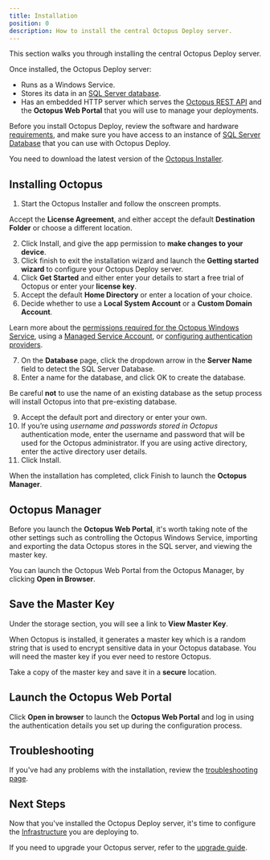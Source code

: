 ```yaml
---
title: Installation
position: 0
description: How to install the central Octopus Deploy server.
---
```

This section walks you through installing the central Octopus Deploy server.

Once installed, the Octopus Deploy server:

- Runs as a Windows Service.
- Stores its data in an [SQL Server database](/docs/installation/sql-server-database.md).
- Has an embedded HTTP server which serves the [Octopus REST API](/docs/api-and-integration/api/index.md) and the  **Octopus Web Portal** that you will use to manage your deployments.

Before you install Octopus Deploy, review the software and hardware [requirements](/docs/installation/requirements.md), and make sure you have access to an instance of [SQL Server Database](/docs/installation/sql-server-database.md) that you can use with Octopus Deploy.

You need to download the latest version of the [Octopus Installer](/docs/installation/downloads.md).

## Installing Octopus

1. Start the Octopus Installer and follow the onscreen prompts.

  Accept the **License Agreement**, and either accept the default **Destination Folder** or choose a different location.

2. Click Install, and give the app permission to **make changes to your device**.
3. Click finish to exit the installation wizard and launch the **Getting started wizard** to configure your Octopus Deploy server.
4. Click **Get Started** and either enter your details to start a free trial of Octopus or enter your **license key**.
5. Accept the default **Home Directory** or enter a location of your choice.
6. Decide whether to use a **Local System Account** or a **Custom Domain Account**.

  Learn more about the [permissions required for the Octopus Windows Service](/docs/installation/permissions-required-for-the-octopus-windows-service.md), using a [Managed Service Account](/docs/installation/managed-service-account.md), or [configuring authentication providers](/docs/administration/authentication-providers/index.md).

7. On the **Database** page, click the dropdown arrow in the **Server Name** field to detect the SQL Server Database.
8. Enter a name for the database, and click OK to create the database.

  Be careful **not** to use the name of an existing database as the setup process will install Octopus into that pre-existing database.

9. Accept the default port and directory or enter your own.
10. If you’re using *username and passwords stored in Octopus* authentication mode, enter the username and password that will be used for the Octopus administrator. If you are using active directory, enter the active directory user details.
11. Click Install.

When the installation has completed, click Finish to launch the **Octopus Manager**.

## Octopus Manager

Before you launch the **Octopus Web Portal**, it's worth taking note of the other settings such as controlling the Octopus Windows Service, importing and exporting the data Octopus stores in the SQL server, and viewing the master key.

You can launch the Octopus Web Portal from the Octopus Manager, by clicking **Open in Browser**.

## Save the Master Key

Under the storage section, you will see a link to **View Master Key**.

When Octopus is installed, it generates a master key which is a random string that is used to encrypt sensitive data in your Octopus database. You will need the master key if you ever need to restore Octopus.

Take a copy of the master key and save it in a **secure** location.

## Launch the Octopus Web Portal

Click **Open in browser** to launch the **Octopus Web Portal** and log in using the authentication details you set up during the configuration process.

## Troubleshooting

If you've had any problems with the installation, review the [troubleshooting page](/docs/installation/troubleshooting.md).

## Next Steps

Now that you've installed the Octopus Deploy server, it's time to configure the [Infrastructure](/docs/infrastructure/index.md) you are deploying to.

If you need to upgrade your Octopus server, refer to the [upgrade guide](/docs/administration/upgrading/index.md).
